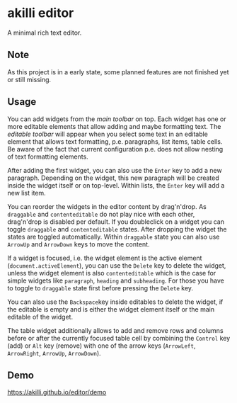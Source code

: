# akilli editor

A minimal rich text editor.

## Note

As this project is in a early state, some planned features are not finished yet or still missing.

## Usage

You can add widgets from the _main toolbar_ on top. Each widget has one or more editable elements that allow adding and maybe formatting text. The _editable toolbar_ will appear when you select some text in an editable element that allows text formatting, p.e. paragraphs, list items, table cells. Be aware of the fact that current configuration p.e. does not allow nesting of text formatting elements.

After adding the first widget, you can also use the `Enter` key to add a new paragraph. Depending on the widget, this new paragraph will be created inside the widget itself or on top-level. Within lists, the `Enter` key will add a new list item.

You can reorder the widgets in the editor content by drag'n'drop. As `draggable` and `contenteditable` do not play nice with each other, drag'n'drop is disabled per default. If you doubleclick on a widget you can toggle `draggable` and `contenteditable` states. After dropping the widget the states are toggled automatically. Within `draggable` state you can also use `ArrowUp` and `ArrowDown` keys to move the content.

If a widget is focused, i.e. the widget element is the active element (`document.activeElement`), you can use the `Delete` key to delete the widget, unless the widget element is also `contenteditable` which is the case for simple widgets like `paragraph`, `heading` and `subheading`. For those you have to toggle to `draggable` state first before pressing the `Delete` key.

You can also use the `Backspace`key inside editables to delete the widget, if the editable is empty and is either the widget element itself or the main editable of the widget.

The table widget additionally allows to add and remove rows and columns before or after the currently focused table cell by combining the `Control` key (add) or `Alt` key (remove) with one of the arrow keys (`ArrowLeft`, `ArrowRight`, `ArrowUp`, `ArrowDown`).

## Demo

https://akilli.github.io/editor/demo

